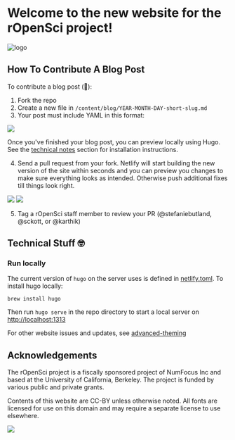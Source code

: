 # Welcome to the new website for the rOpenSci project!

![logo](https://camo.githubusercontent.com/3e3b4c621878afddfe80f1e22d718ef947292f29/68747470733a2f2f7261776769742e636f6d2f726f70656e7363692f6c6f676f732f6d61737465722f69636f6e5f6c6574746572696e675f636f6c6f722e737667)


## How To Contribute A Blog Post

To contribute a blog post (🙏):

1. Fork the repo
2. Create a new file in `/content/blog/YEAR-MONTH-DAY-short-slug.md`
3. Your post must include YAML in this format:


![](https://i.imgur.com/FJmNCVf.png)

Once you've finished your blog post, you can preview locally using Hugo. See the [technical notes](https://github.com/ropensci/roweb2#technical-stuff-) section for installation instructions. 

4. Send a pull request from your fork. Netlify will start building the new version of the site within seconds and you can preview you changes to make sure everything looks as intended. Otherwise push additional fixes till things look right.  
  
![](https://i.imgur.com/HYcQyB4.png)
![](https://i.imgur.com/0deI0d3.png)

5. Tag a rOpenSci staff member to review your PR (@stefaniebutland, @sckott, or @karthik)

## Technical Stuff 🤓

### Run locally

The current version of `hugo` on the server uses is defined in [netlify.toml](netlify.toml). To install hugo locally:

```
brew install hugo
```

Then run `hugo serve` in the repo directory to start a local server on [http://localhost:1313](http://localhost:1313)


For other website issues and updates, see [advanced-theming](advanced-theming.md)

## Acknowledgements

The rOpenSci project is a fiscally sponsored project of NumFocus Inc and based at the University of California, Berkeley. The project is funded by various public and private grants.

Contents of this website are CC-BY unless otherwise noted. All fonts are licensed for use on this domain and may require a separate license to use elsewhere.

![](ccby.png)

